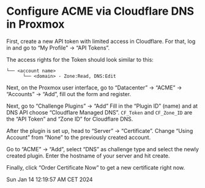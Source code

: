 # Configure ACME via Cloudflare DNS in Proxmox

First, create a new API token with limited access in Cloudflare.
For that, log in and go to “My Profile” → “API Tokens”.

The access rights for the Token should look similar to this:

```
└── <account name>
      └── <domain> - Zone:Read, DNS:Edit
```

Next, on the Proxmox user interface, go to
“Datacenter” → “ACME” → “Accounts” → “Add”,
fill out the form and register.

Next, go to “Challenge Plugins” → “Add”
Fill in the “Plugin ID” (name) and at DNS API choose “Cloudflare Managed DNS”.
`CF_Token` and `CF_Zone_ID` are the “API Token” and “Zone ID” for Cloudflare DNS.

After the plugin is set up, head to “Server” → “Certificate”.
Change “Using Account” from “None” to the previously created account.

Go to “ACME” → “Add”, select “DNS” as challenge type and select the newly created plugin.
Enter the hostname of your server and hit create.

Finally, click “Order Certificate Now” to get a new certificate right now.

<time>
Sun Jan 14 12:19:57 AM CET 2024
</time>
